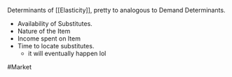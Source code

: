 Determinants of [[Elasticity]], pretty to analogous to Demand Determinants.

- Availability of Substitutes.
- Nature of the Item
- Income spent on Item
- Time to locate substitutes.
	- it will eventually happen lol

#Market 